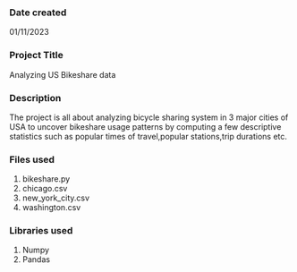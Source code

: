
### Date created
01/11/2023

### Project Title
 Analyzing US Bikeshare data

### Description
The project is all about analyzing bicycle sharing system in 3 major cities of USA to uncover bikeshare usage patterns by computing a few descriptive statistics such as popular times of travel,popular stations,trip durations etc.

### Files used
1. bikeshare.py
2. chicago.csv
3. new_york_city.csv
4. washington.csv

### Libraries used
1. Numpy
2. Pandas


